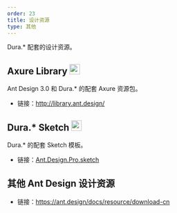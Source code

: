 ```yaml
---
order: 23
title: 设计资源
type: 其他
---
```


Dura.* 配套的设计资源。


## Axure Library <img  class="icon" src="https://zos.alipayobjects.com/rmsportal/qXrCHrsuyrINSeerFOerLcTTFZiEzHAJ.png" width="24" />

Ant Design 3.0 和 Dura.* 的配套 Axure 资源包。

- 链接：http://library.ant.design/

## Dura.* Sketch <img class="icon" src="https://zos.alipayobjects.com/rmsportal/vfxJzCLqZxehgquvQNqX.png" width="24" />

Dura.* 的配套 Sketch 模板。

- 链接：[Ant.Design.Pro.sketch](https://github.com/ant-design/ant-design/releases/download/resource/Ant.Design.Pro.sketch)

## 其他 Ant Design 设计资源

- 链接：https://ant.design/docs/resource/download-cn
